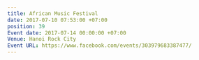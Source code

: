 ```yaml
---
title: African Music Festival
date: 2017-07-10 07:53:00 +07:00
position: 39
Event date: 2017-07-14 00:00:00 +07:00
Venue: Hanoi Rock City
Event URL: https://www.facebook.com/events/303979683387477/
---
```


